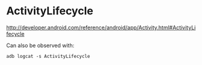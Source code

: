 # ActivityLifecycle

<http://developer.android.com/reference/android/app/Activity.html#ActivityLifecycle>

Can also be observed with:

    adb logcat -s ActivityLifecycle
